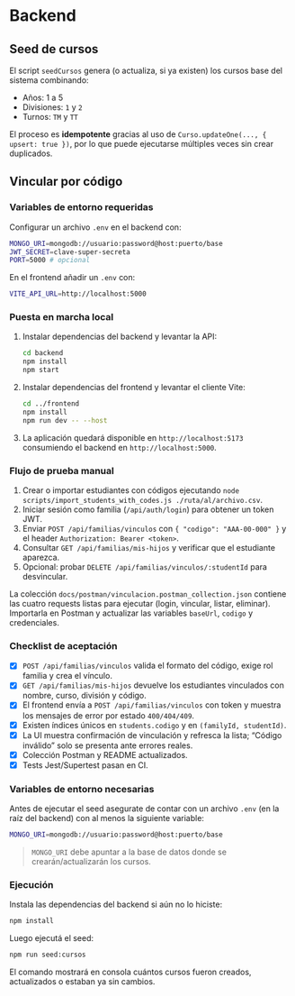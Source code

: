 # Backend

## Seed de cursos

El script `seedCursos` genera (o actualiza, si ya existen) los cursos base del sistema
combinando:

- Años: 1 a 5
- Divisiones: `1` y `2`
- Turnos: `TM` y `TT`

El proceso es **idempotente** gracias al uso de `Curso.updateOne(..., { upsert: true })`,
por lo que puede ejecutarse múltiples veces sin crear duplicados.

## Vincular por código

### Variables de entorno requeridas

Configurar un archivo `.env` en el backend con:

```bash
MONGO_URI=mongodb://usuario:password@host:puerto/base
JWT_SECRET=clave-super-secreta
PORT=5000 # opcional
```

En el frontend añadir un `.env` con:

```bash
VITE_API_URL=http://localhost:5000
```

### Puesta en marcha local

1. Instalar dependencias del backend y levantar la API:
   ```bash
   cd backend
   npm install
   npm start
   ```
2. Instalar dependencias del frontend y levantar el cliente Vite:
   ```bash
   cd ../frontend
   npm install
   npm run dev -- --host
   ```
3. La aplicación quedará disponible en `http://localhost:5173` consumiendo el backend en `http://localhost:5000`.

### Flujo de prueba manual

1. Crear o importar estudiantes con códigos ejecutando `node scripts/import_students_with_codes.js ./ruta/al/archivo.csv`.
2. Iniciar sesión como familia (`/api/auth/login`) para obtener un token JWT.
3. Enviar `POST /api/familias/vinculos` con `{ "codigo": "AAA-00-000" }` y el header `Authorization: Bearer <token>`.
4. Consultar `GET /api/familias/mis-hijos` y verificar que el estudiante aparezca.
5. Opcional: probar `DELETE /api/familias/vinculos/:studentId` para desvincular.

La colección `docs/postman/vinculacion.postman_collection.json` contiene las cuatro requests listas para ejecutar (login, vincular, listar, eliminar). Importarla en Postman y actualizar las variables `baseUrl`, `codigo` y credenciales.

### Checklist de aceptación

- [x] `POST /api/familias/vinculos` valida el formato del código, exige rol familia y crea el vínculo.
- [x] `GET /api/familias/mis-hijos` devuelve los estudiantes vinculados con nombre, curso, división y código.
- [x] El frontend envía a `POST /api/familias/vinculos` con token y muestra los mensajes de error por estado `400/404/409`.
- [x] Existen índices únicos en `students.codigo` y en `(familyId, studentId)`.
- [x] La UI muestra confirmación de vinculación y refresca la lista; “Código inválido” solo se presenta ante errores reales.
- [x] Colección Postman y README actualizados.
- [x] Tests Jest/Supertest pasan en CI.

### Variables de entorno necesarias

Antes de ejecutar el seed asegurate de contar con un archivo `.env` (en la raíz del
backend) con al menos la siguiente variable:

```bash
MONGO_URI=mongodb://usuario:password@host:puerto/base
```

> `MONGO_URI` debe apuntar a la base de datos donde se crearán/actualizarán los cursos.

### Ejecución

Instala las dependencias del backend si aún no lo hiciste:

```bash
npm install
```

Luego ejecutá el seed:

```bash
npm run seed:cursos
```

El comando mostrará en consola cuántos cursos fueron creados, actualizados o estaban ya
sin cambios.
